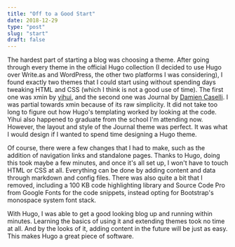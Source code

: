 ```yaml
---
title: "Off to a Good Start"
date: 2018-12-29
type: "post"
slug: "start"
draft: false
---
```


The hardest part of starting a blog was choosing a theme. After going through every theme in the official Hugo collection (I decided to use Hugo over Write.as and WordPress, the other two platforms I was considering), I found exactly two themes that I could start using without spending days tweaking HTML and CSS (which I think is not a good use of time). The first one was xmin by [yihui](https://github.com/yihui/hugo-xmin), and the second one was Journal by [Damien Caselli](https://github.com/damiencaselli). I was partial towards xmin because of its raw simplicity. It did not take too long to figure out how Hugo's templating worked by looking at the code. Yihui also happened to graduate from the school I'm attending now. However, the layout and style of the Journal theme was perfect. It was what I would design if I wanted to spend time designing a Hugo theme.

Of course, there were a few changes that I had to make, such as the addition of navigation links and standalone pages. Thanks to Hugo, doing this took maybe a few minutes, and once it's all set up, I won't have to touch HTML or CSS at all. Everything can be done by adding content and data through markdown and config files. There was also quite a bit that I removed, including a 100 KB code highlighting library and Source Code Pro from Google Fonts for the code snippets, instead opting for Bootstrap's monospace system font stack.

With Hugo, I was able to get a good looking blog up and running within minutes. Learning the basics of using it and extending themes took no time at all. And by the looks of it, adding content in the future will be just as easy. This makes Hugo a great piece of software.